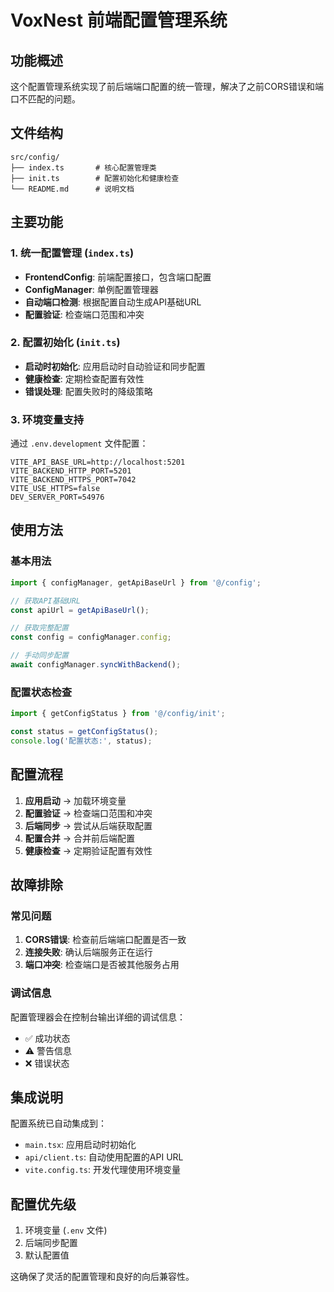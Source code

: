 # VoxNest 前端配置管理系统

## 功能概述

这个配置管理系统实现了前后端端口配置的统一管理，解决了之前CORS错误和端口不匹配的问题。

## 文件结构

```
src/config/
├── index.ts       # 核心配置管理类
├── init.ts        # 配置初始化和健康检查
└── README.md      # 说明文档
```

## 主要功能

### 1. 统一配置管理 (`index.ts`)

- **FrontendConfig**: 前端配置接口，包含端口配置
- **ConfigManager**: 单例配置管理器
- **自动端口检测**: 根据配置自动生成API基础URL
- **配置验证**: 检查端口范围和冲突

### 2. 配置初始化 (`init.ts`)

- **启动时初始化**: 应用启动时自动验证和同步配置
- **健康检查**: 定期检查配置有效性
- **错误处理**: 配置失败时的降级策略

### 3. 环境变量支持

通过 `.env.development` 文件配置：
```env
VITE_API_BASE_URL=http://localhost:5201
VITE_BACKEND_HTTP_PORT=5201
VITE_BACKEND_HTTPS_PORT=7042
VITE_USE_HTTPS=false
DEV_SERVER_PORT=54976
```

## 使用方法

### 基本用法

```typescript
import { configManager, getApiBaseUrl } from '@/config';

// 获取API基础URL
const apiUrl = getApiBaseUrl();

// 获取完整配置
const config = configManager.config;

// 手动同步配置
await configManager.syncWithBackend();
```

### 配置状态检查

```typescript
import { getConfigStatus } from '@/config/init';

const status = getConfigStatus();
console.log('配置状态:', status);
```

## 配置流程

1. **应用启动** → 加载环境变量
2. **配置验证** → 检查端口范围和冲突
3. **后端同步** → 尝试从后端获取配置
4. **配置合并** → 合并前后端配置
5. **健康检查** → 定期验证配置有效性

## 故障排除

### 常见问题

1. **CORS错误**: 检查前后端端口配置是否一致
2. **连接失败**: 确认后端服务正在运行
3. **端口冲突**: 检查端口是否被其他服务占用

### 调试信息

配置管理器会在控制台输出详细的调试信息：
- ✅ 成功状态
- ⚠️ 警告信息  
- ❌ 错误状态

## 集成说明

配置系统已自动集成到：
- `main.tsx`: 应用启动时初始化
- `api/client.ts`: 自动使用配置的API URL
- `vite.config.ts`: 开发代理使用环境变量

## 配置优先级

1. 环境变量 (`.env` 文件)
2. 后端同步配置
3. 默认配置值

这确保了灵活的配置管理和良好的向后兼容性。
